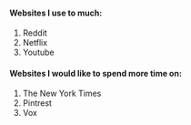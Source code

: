 #### Websites I use to much:

1. Reddit
2. Netflix
3. Youtube

#### Websites I would like to spend more time on:

1. The New York Times
2. Pintrest
3. Vox
